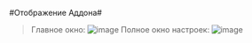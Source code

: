 #Отображение Аддона#
>Главное окно:
![image](https://github.com/user-attachments/assets/cef7937d-f38d-4111-a0aa-9de00d25d946)
>Полное окно настроек:
![image](https://github.com/user-attachments/assets/622de998-9be8-4f7f-8a0b-5533e9712925)
